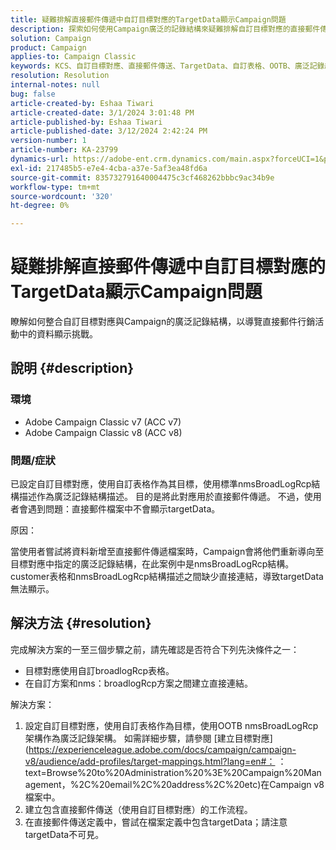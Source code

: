 ```yaml
---
title: 疑難排解直接郵件傳遞中自訂目標對應的TargetData顯示Campaign問題
description: 探索如何使用Campaign廣泛的記錄結構來疑難排解自訂目標對應的直接郵件傳送中的資料顯示問題。
solution: Campaign
product: Campaign
applies-to: Campaign Classic
keywords: KCS、自訂目標對應、直接郵件傳送、TargetData、自訂表格、OOTB、廣泛記錄結構、工作流程、連結建立、行銷活動、疑難排解
resolution: Resolution
internal-notes: null
bug: false
article-created-by: Eshaa Tiwari
article-created-date: 3/1/2024 3:01:48 PM
article-published-by: Eshaa Tiwari
article-published-date: 3/12/2024 2:42:24 PM
version-number: 1
article-number: KA-23799
dynamics-url: https://adobe-ent.crm.dynamics.com/main.aspx?forceUCI=1&pagetype=entityrecord&etn=knowledgearticle&id=661aa79b-dcd7-ee11-9078-6045bd006b25
exl-id: 217485b5-e7e4-4cba-a37e-5af3ea48fd6a
source-git-commit: 835732791640004475c3cf468262bbbc9ac34b9e
workflow-type: tm+mt
source-wordcount: '320'
ht-degree: 0%

---
```


# 疑難排解直接郵件傳遞中自訂目標對應的TargetData顯示Campaign問題


瞭解如何整合自訂目標對應與Campaign的廣泛記錄結構，以導覽直接郵件行銷活動中的資料顯示挑戰。

## 說明 {#description}


### 環境

- Adobe Campaign Classic v7 (ACC v7)
- Adobe Campaign Classic v8 (ACC v8)


### 問題/症狀

已設定自訂目標對應，使用自訂表格作為其目標，使用標準nmsBroadLogRcp結構描述作為廣泛記錄結構描述。 目的是將此對應用於直接郵件傳遞。 不過，使用者會遇到問題：直接郵件檔案中不會顯示targetData。

原因：

當使用者嘗試將資料新增至直接郵件傳遞檔案時，Campaign會將他們重新導向至目標對應中指定的廣泛記錄結構，在此案例中是nmsBroadLogRcp結構。 customer表格和nmsBroadLogRcp結構描述之間缺少直接連結，導致targetData無法顯示。


## 解決方法 {#resolution}


完成解決方案的一至三個步驟之前，請先確認是否符合下列先決條件之一：

- 目標對應使用自訂broadlogRcp表格。
- 在自訂方案和nms：broadlogRcp方案之間建立直接連結。


解決方案：

1. 設定自訂目標對應，使用自訂表格作為目標，使用OOTB nmsBroadLogRcp架構作為廣泛記錄架構。 如需詳細步驟，請參閱 [建立目標對應](https://experienceleague.adobe.com/docs/campaign/campaign-v8/audience/add-profiles/target-mappings.html?lang=en#： ：text=Browse%20to%20Administration%20%3E%20Campaign%20Management，%2C%20email%2C%20address%2C%20etc)在Campaign v8檔案中。
2. 建立包含直接郵件傳送（使用自訂目標對應）的工作流程。
3. 在直接郵件傳送定義中，嘗試在檔案定義中包含targetData；請注意targetData不可見。
